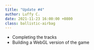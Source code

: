 ```yaml
---
title: "Update #4"
author: Luffy C.
date: 2021-11-23 16:00:00 +0800
class: ballistic-airbag
---
```


- Completing the tracks
- Building a WebGL version of the game
